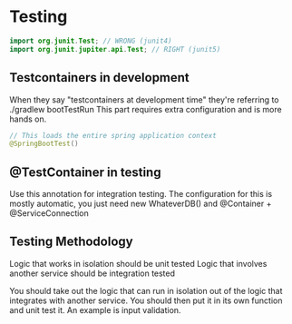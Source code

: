 # Testing

```java
import org.junit.Test; // WRONG (junit4)
import org.junit.jupiter.api.Test; // RIGHT (junit5)
```

## Testcontainers in development

When they say "testcontainers at development time" they're referring to ./gradlew bootTestRun
This part requires extra configuration and is more hands on.

```java
// This loads the entire spring application context
@SpringBootTest()
```

## @TestContainer in testing

Use this annotation for integration testing. 
The configuration for this is mostly automatic, you just need new WhateverDB() and @Container + @ServiceConnection

## Testing Methodology

Logic that works in isolation should be unit tested
Logic that involves another service should be integration tested

You should take out the logic that can run in isolation out of the logic that integrates with another service. 
You should then put it in its own function and unit test it. An example is input validation. 
